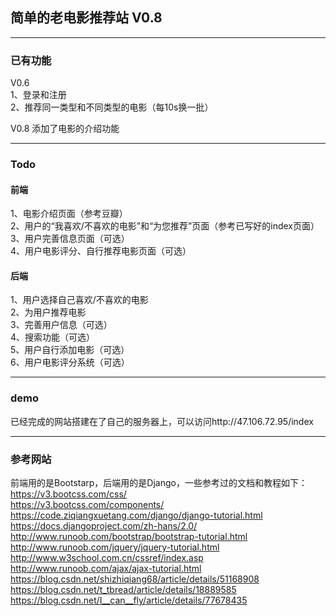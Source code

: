 ## 简单的老电影推荐站 V0.8  

---
### 已有功能  
V0.6  
1、登录和注册  
2、推荐同一类型和不同类型的电影（每10s换一批）  
  

V0.8
添加了电影的介绍功能  

---
### Todo  
#### 前端
1、电影介绍页面（参考豆瓣）  
2、用户的“我喜欢/不喜欢的电影”和“为您推荐”页面（参考已写好的index页面）  
3、用户完善信息页面（可选）  
4、用户电影评分、自行推荐电影页面（可选）  
  
#### 后端
1、用户选择自己喜欢/不喜欢的电影  
2、为用户推荐电影  
3、完善用户信息（可选）  
4、搜索功能（可选）  
5、用户自行添加电影（可选）  
6、用户电影评分系统（可选）  

---
### demo  
已经完成的网站搭建在了自己的服务器上，可以访问http://47.106.72.95/index  

---  

### 参考网站  
前端用的是Bootstarp，后端用的是Django，一些参考过的文档和教程如下：  
https://v3.bootcss.com/css/  
https://v3.bootcss.com/components/  
https://code.ziqiangxuetang.com/django/django-tutorial.html  
https://docs.djangoproject.com/zh-hans/2.0/  
http://www.runoob.com/bootstrap/bootstrap-tutorial.html  
http://www.runoob.com/jquery/jquery-tutorial.html  
http://www.w3school.com.cn/cssref/index.asp  
http://www.runoob.com/ajax/ajax-tutorial.html  
https://blog.csdn.net/shizhiqiang68/article/details/51168908  
https://blog.csdn.net/t_tbread/article/details/18889585  
https://blog.csdn.net/I__can__fly/article/details/77678435  